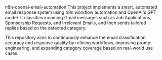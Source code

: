 n8n-openai-email-automation
This project implements a smart, automated email response system using n8n workflow automation and OpenAI's GPT model. It classifies incoming Gmail messages such as Job Applications, Sponsorship Requests, and Irrelevant Emails, and then sends tailored replies based on the detected category.

This repository aims to continuously enhance the email classification accuracy and response quality by refining workflows, improving prompt engineering, and expanding category coverage based on real-world use cases.

